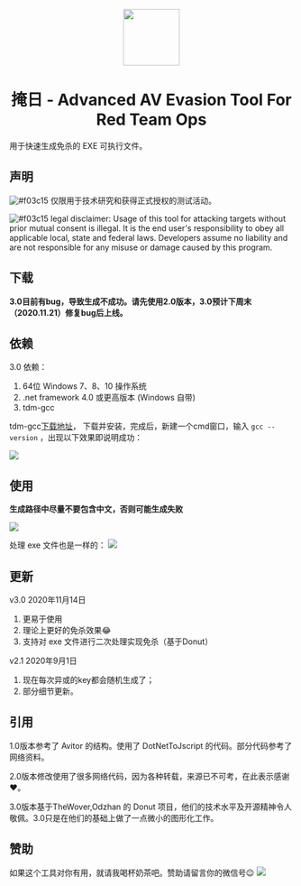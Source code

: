 <p align="center">
  <img width="100" height="100" src="https://sec-note.oss-cn-beijing.aliyuncs.com/trojan.ico">
</p>



<h1 align="center"> 掩日 - Advanced AV Evasion Tool For Red Team Ops</h1>

用于快速生成免杀的 EXE 可执行文件。

## 声明
![#f03c15](https://via.placeholder.com/15/f03c15/000000?text=+) 仅限用于技术研究和获得正式授权的测试活动。

![#f03c15](https://via.placeholder.com/15/f03c15/000000?text=+) legal disclaimer: Usage of this tool for attacking targets without prior mutual consent is illegal. It is the end user's responsibility to obey all applicable local, state and federal laws. Developers assume no liability and are not responsible for any misuse or damage caused by this program.

## 下载

**3.0目前有bug，导致生成不成功。请先使用2.0版本，3.0预计下周末（2020.11.21）修复bug后上线。**

## 依赖
3.0 依赖：
1. 64位 Windows 7、8、10 操作系统
2. .net framework 4.0 或更高版本 (Windows 自带)
3. tdm-gcc

tdm-gcc[下载地址](https://github.com/jmeubank/tdm-gcc/releases/download/v9.2.0-tdm64-1/tdm64-gcc-9.2.0.exe)，
下载并安装，完成后，新建一个cmd窗口，输入 `gcc --version` ，出现以下效果即说明成功：

![](https://sec-note.oss-cn-beijing.aliyuncs.com/img/20200604232603.png)

## 使用

**生成路径中尽量不要包含中文，否则可能生成失败**

![](https://sec-note.oss-cn-beijing.aliyuncs.com/yr3.gif)

处理 exe 文件也是一样的：
![](https://sec-note.oss-cn-beijing.aliyuncs.com/yr3_exe.gif)

## 更新
v3.0 2020年11月14日
  1. 更易于使用
  2. 理论上更好的免杀效果😂
  3. 支持对 exe 文件进行二次处理实现免杀（基于Donut）

v2.1 2020年9月1日
  1. 现在每次异或的key都会随机生成了；
  2. 部分细节更新。

## 引用
1.0版本参考了 Avitor 的结构。使用了 DotNetToJscript 的代码。部分代码参考了网络资料。

2.0版本修改使用了很多网络代码，因为各种转载，来源已不可考，在此表示感谢❤。

3.0版本基于TheWover,Odzhan 的 Donut 项目，他们的技术水平及开源精神令人敬佩。3.0只是在他们的基础上做了一点微小的图形化工作。

## 赞助
如果这个工具对你有用，就请我喝杯奶茶吧。赞助请留言你的微信号😉
![](https://sec-note.oss-cn-beijing.aliyuncs.com/643d108733dc560d6430c1e307d5de2.png)

